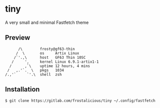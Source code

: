# tiny

A very small and minimal Fastfetch theme

## Preview

```
      /\        frosty@gf63-thin
     /  \       os     Artix Linux
    /`'.,\      host   GF63 Thin 10SC
   /     ',     kernel Linux 6.9.1-artix1-1
  /      ,`\    uptime 12 hours, 4 mins
 /   ,.'`.  \   pkgs   1034
/.,'`     `'.\  shell  zsh
```

## Installation

```sh
$ git clone https://gitlab.com/frostalicious/tiny ~/.config/fastfetch
```
